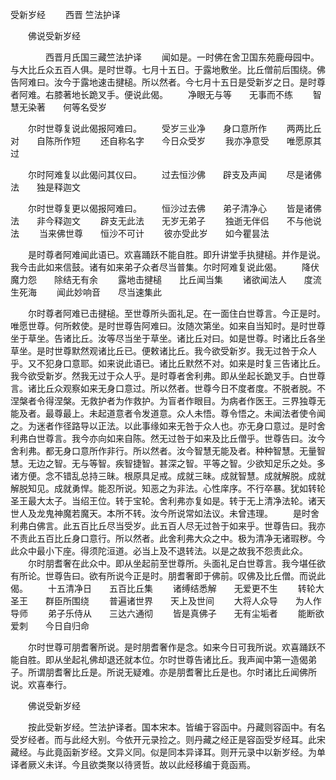   受新岁经
　　西晋 竺法护译




　　佛说受新岁经

　　　　西晋月氏国三藏竺法护译
　　闻如是。一时佛在舍卫国东苑鹿母园中。与大比丘众五百人俱。是时世尊。七月十五日。于露地敷坐。比丘僧前后围绕。佛告阿难曰。汝今于露地速击揵槌。所以然者。今七月十五日是受新岁之日。是时尊者阿难。右膝著地长跪叉手。便说此偈。
　　净眼无与等　　无事而不练
　　智慧无染著　　何等名受岁

　　尔时世尊复说此偈报阿难曰。
　　受岁三业净　　身口意所作
　　两两比丘对　　自陈所作短
　　还自称名字　　今日众受岁
　　我亦净意受　　唯愿原其过

　　尔时阿难复以此偈问其仪曰。
　　过去恒沙佛　　辟支及声闻
　　尽是诸佛法　　独是释迦文

　　尔时世尊复更以偈报阿难曰。
　　恒沙过去佛　　弟子清净心
　　皆是诸佛法　　非今释迦文
　　辟支无此法　　无岁无弟子
　　独逝无伴侣　　不与他说法
　　当来佛世尊　　恒沙不可计
　　彼亦受此岁　　如今瞿昙法

　　是时尊者阿难闻此语已。欢喜踊跃不能自胜。即升讲堂手执揵槌。并作是说。我今击此如来信鼓。诸有如来弟子众者尽当普集。尔时阿难复说此偈。
　　降伏魔力怨　　除结无有余
　　露地击揵槌　　比丘闻当集
　　诸欲闻法人　　度流生死海
　　闻此妙响音　　尽当速集此

　　尔时尊者阿难已击揵槌。至世尊所头面礼足。在一面住白世尊言。今正是时。唯愿世尊。何所敕使。是时世尊告阿难曰。汝随次第坐。如来自当知时。是时世尊坐于草坐。告诸比丘。汝等尽当坐于草坐。诸比丘对曰。如是世尊。时诸比丘各坐草坐。是时世尊默然观诸比丘已。便敕诸比丘。我今欲受新岁。我无过咎于众人乎。又不犯身口意耶。如来说此语已。诸比丘默然不对。如来是时复三告诸比丘。我今欲受新岁。然我无过于众人乎。是时尊者舍利弗。即从坐起长跪叉手。白世尊言。诸比丘众观察如来无身口意过。所以然者。世尊今日不度者度。不脱者脱。不涅槃者令得涅槃。无救护者为作救护。为盲者作眼目。为病者作医王。三界独尊无能及者。最尊最上。未起道意者令发道意。众人未悟。尊令悟之。未闻法者使令闻之。为迷者作径路导以正法。以此事缘如来无咎于众人也。亦无身口意过。是时舍利弗白世尊言。我今亦向如来自陈。然无过咎于如来及比丘僧乎。世尊告曰。汝今舍利弗。都无身口意所作非行。所以然者。汝今智慧无能及者。种种智慧。无量智慧。无边之智。无与等智。疾智捷智。甚深之智。平等之智。少欲知足乐之处。多诸方便。念不错乱总持三昧。根原具足戒。成就三昧。成就智慧。成就解脱。成就解脱知见。成就勇悍。能忍所说。知恶之为非法。心性庠序。不行卒暴。犹如转轮圣王最大太子。当绍王位。转于宝轮。舍利弗亦复如是。转于无上清净法轮。诸天世人及龙鬼神魔若魔天。本所不转。汝今所说常如法议。未曾违理。
　　是时舍利弗白佛言。此五百比丘尽当受岁。此五百人尽无过咎于如来乎。世尊告曰。我亦不责此五百比丘身口意行。所以然者。此舍利弗大众之中。极为清净无诸瑕秽。今此众中最小下座。得须陀洹道。必当上及不退转法。以是之故我不怨责此众。
　　尔时朋耆奢在此众中。即从坐起前至世尊所。头面礼足白世尊言。我今堪任欲有所论。世尊告曰。欲有所说今正是时。朋耆奢即于佛前。叹佛及比丘僧。而说此偈。
　　十五清净日　　五百比丘集
　　诸缚结悉解　　无爱更不生
　　转轮大圣王　　群臣所围绕
　　普遍诸世界　　天上及世间
　　大将人众导　　为人作导师
　　弟子乐侍从　　三达六通彻
　　皆是真佛子　　无有尘垢者
　　能断欲爱刺　　今日自归命

　　尔时世尊可朋耆奢所说。是时朋耆奢作是念。如来今日可我所说。欢喜踊跃不能自胜。即从坐起礼佛却退还就本位。尔时世尊告诸比丘。我声闻中第一造偈弟子。所谓朋耆奢比丘是。所说无疑难。亦是朋耆奢比丘是也。尔时诸比丘闻佛所说。欢喜奉行。

　　佛说受新岁经

　　按此受新岁经。竺法护译者。国本宋本。皆编于容函中。丹藏则容函中。有名受岁经者。而与此经大别。今依开元录捡之。则丹藏之经正是容函受岁经耳。此宋藏经。与此竟函新岁经。文异义同。似是同本异译耳。则开元录中以新岁经。为单译者厥义未详。今且欲类聚以待贤哲。故以此经移编于竟函焉。

